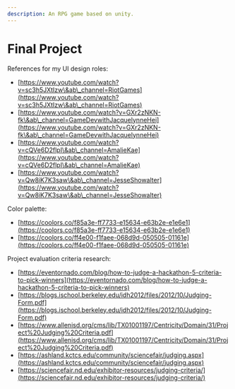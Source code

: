 ```yaml
---
description: An RPG game based on unity.
---
```


# Final Project

References for my UI design roles:

* [https://www.youtube.com/watch?v=sc3h5JXtIzw\&ab\_channel=RiotGames](https://www.youtube.com/watch?v=sc3h5JXtIzw\&ab\_channel=RiotGames)
* [https://www.youtube.com/watch?v=GXr2zNKN-fk\&ab\_channel=GameDevwithJacquelynneHei](https://www.youtube.com/watch?v=GXr2zNKN-fk\&ab\_channel=GameDevwithJacquelynneHei)
* [https://www.youtube.com/watch?v=cQVe6D2flpI\&ab\_channel=AmalieKae](https://www.youtube.com/watch?v=cQVe6D2flpI\&ab\_channel=AmalieKae)
* [https://www.youtube.com/watch?v=Qw8iK7K3saw\&ab\_channel=JesseShowalter](https://www.youtube.com/watch?v=Qw8iK7K3saw\&ab\_channel=JesseShowalter)

Color palette:

* [https://coolors.co/f85a3e-ff7733-e15634-e63b2e-e1e6e1](https://coolors.co/f85a3e-ff7733-e15634-e63b2e-e1e6e1)
* [https://coolors.co/ff4e00-f1faee-068d9d-050505-01161e](https://coolors.co/ff4e00-f1faee-068d9d-050505-01161e)

Project evaluation criteria research:

* [https://eventornado.com/blog/how-to-judge-a-hackathon-5-criteria-to-pick-winners](https://eventornado.com/blog/how-to-judge-a-hackathon-5-criteria-to-pick-winners)
* [https://blogs.ischool.berkeley.edu/idh2012/files/2012/10/Judging-Form.pdf](https://blogs.ischool.berkeley.edu/idh2012/files/2012/10/Judging-Form.pdf)
* [https://www.allenisd.org/cms/lib/TX01001197/Centricity/Domain/31/Project%20Judging%20Criteria.pdf](https://www.allenisd.org/cms/lib/TX01001197/Centricity/Domain/31/Project%20Judging%20Criteria.pdf)
* [https://ashland.kctcs.edu/community/sciencefair/judging.aspx](https://ashland.kctcs.edu/community/sciencefair/judging.aspx)
* [https://sciencefair.nd.edu/exhibitor-resources/judging-criteria/](https://sciencefair.nd.edu/exhibitor-resources/judging-criteria/)
